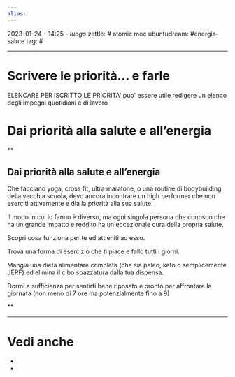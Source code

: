 ```yaml
---
alias: 
---
```

2023-01-24 - 14:25 - *luogo*
zettle: # atomic moc
ubuntudream: #energia-salute
tag: #

---
# Scrivere le priorità… e farle

ELENCARE PER ISCRITTO LE PRIORITA'
puo' essere utile redigere un elenco degli impegni quotidiani e di lavoro

  

# Dai priorità alla salute e all’energia



**

## Dai priorità alla salute e all’energia

Che facciano yoga, cross fit, ultra maratone, o una routine di bodybuilding della vecchia scuola, devo ancora incontrare un high performer che non eserciti attivamente e dia la priorità alla sua salute.

Il modo in cui lo fanno è diverso, ma ogni singola persona che conosco che ha un grande impatto e reddito ha un'eccezionale cura della propria salute.

Scopri cosa funziona per te ed attieniti ad esso.

Trova una forma di esercizio che ti piace e fallo tutti i giorni.

Mangia una dieta alimentare completa (che sia paleo, keto o semplicemente JERF) ed elimina il cibo spazzatura dalla tua dispensa.

Dormi a sufficienza per sentirti bene riposato e pronto per affrontare la giornata (non meno di 7 ore ma potenzialmente fino a 9)

**

---
# Vedi anche
- 
- 